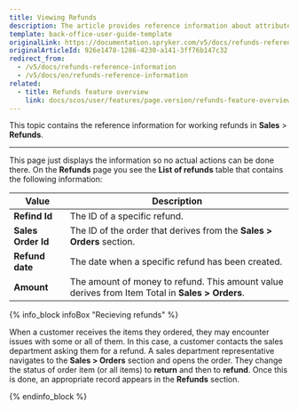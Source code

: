 ```yaml
---
title: Viewing Refunds
description: The article provides reference information about attributes Back Office users see when viewing the list of refunds.
template: back-office-user-guide-template
originalLink: https://documentation.spryker.com/v5/docs/refunds-reference-information
originalArticleId: 926e1478-1286-4230-a141-3ff76b147c32
redirect_from:
  - /v5/docs/refunds-reference-information
  - /v5/docs/en/refunds-reference-information
related:
  - title: Refunds feature overview
    link: docs/scos/user/features/page.version/refunds-feature-overview.html
---
```


This topic contains the reference information for working refunds in **Sales** > **Refunds**.
***
This page just displays the information so no actual actions can be done there.
On the **Refunds** page you see the **List of refunds** table that contains the following information:

| Value |Description  |
| --- | --- |
| **Refind Id**| The ID of a specific refund. |
|**Sales Order Id**  |The ID of the order that derives from the **Sales > Orders** section. |
| **Refund date** |The date when a specific refund has been created.|
| **Amount** |The amount of money to refund. This amount value derives from Item Total in **Sales > Orders**.|

{% info_block infoBox "Recieving refunds" %}

When a customer receives the items they ordered, they may encounter issues with some or all of them. In this case, a customer contacts the sales department asking them for a refund. A sales department representative navigates to the **Sales > Orders** section and opens the order. They change the status of order item (or all items) to **return** and then to **refund**. Once this is done, an appropriate record appears in the **Refunds** section.

{% endinfo_block %}
